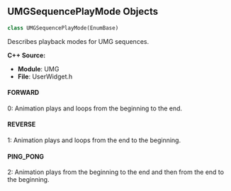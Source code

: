 ## UMGSequencePlayMode Objects

```python
class UMGSequencePlayMode(EnumBase)
```

Describes playback modes for UMG sequences.

**C++ Source:**

- **Module**: UMG
- **File**: UserWidget.h

<a id="unreal.UMGSequencePlayMode.FORWARD"></a>

#### FORWARD

0: Animation plays and loops from the beginning to the end.

<a id="unreal.UMGSequencePlayMode.REVERSE"></a>

#### REVERSE

1: Animation plays and loops from the end to the beginning.

<a id="unreal.UMGSequencePlayMode.PING_PONG"></a>

#### PING_PONG

2: Animation plays from the beginning to the end and then from the end to the beginning.

<a id="unreal.InterchangePipelineConfigurationDialogResult"></a>